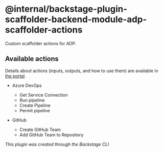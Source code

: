 # @internal/backstage-plugin-scaffolder-backend-module-adp-scaffolder-actions

Custom scaffolder actions for ADP.

## Available actions
Details about actions (inputs, outputs, and how to use them) are available in [the portal](http://localhost:3000/create/actions).

- Azure DevOps
  - Get Service Connection
  - Run pipeline
  - Create Pipeline
  - Permit pipeline

- GitHub
  - Create GitHub Team
  - Add GitHub Team to Repository
  
_This plugin was created through the Backstage CLI_

